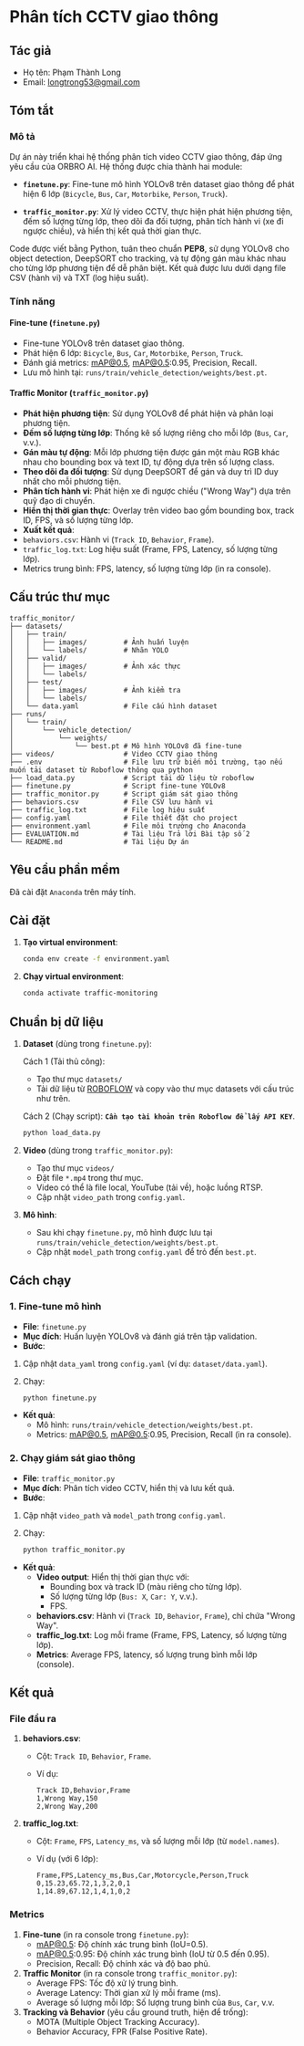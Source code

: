 # Phân tích CCTV giao thông

## Tác giả

- Họ tên: Phạm Thành Long
- Email: [longtrong53@gmail.com](mailto:longtrong53@gmail.com)

## Tóm tắt

### Mô tả

Dự án này triển khai hệ thống phân tích video CCTV giao thông, đáp ứng yêu cầu của ORBRO AI. Hệ thống được chia thành hai module:

- **`finetune.py`**: Fine-tune mô hình YOLOv8 trên dataset giao thông để phát hiện 6 lớp (`Bicycle`, `Bus`, `Car`, `Motorbike`, `Person`, `Truck`).

- **`traffic_monitor.py`**: Xử lý video CCTV, thực hiện phát hiện phương tiện, đếm số lượng từng lớp, theo dõi đa đối tượng, phân tích hành vi (xe đi ngược chiều), và hiển thị kết quả thời gian thực.

Code được viết bằng Python, tuân theo chuẩn **PEP8**, sử dụng YOLOv8 cho object detection, DeepSORT cho tracking, và tự động gán màu khác nhau cho từng lớp phương tiện để dễ phân biệt. Kết quả được lưu dưới dạng file CSV (hành vi) và TXT (log hiệu suất).

### Tính năng

#### Fine-tune (`finetune.py`)

- Fine-tune YOLOv8 trên dataset giao thông.
- Phát hiện 6 lớp: `Bicycle`, `Bus`, `Car`, `Motorbike`, `Person`, `Truck`.
- Đánh giá metrics: mAP@0.5, mAP@0.5:0.95, Precision, Recall.
- Lưu mô hình tại: `runs/train/vehicle_detection/weights/best.pt`.

#### Traffic Monitor (`traffic_monitor.py`)

- **Phát hiện phương tiện**: Sử dụng YOLOv8 để phát hiện và phân loại phương tiện.
- **Đếm số lượng từng lớp**: Thống kê số lượng riêng cho mỗi lớp (`Bus`, `Car`, v.v.).
- **Gán màu tự động**: Mỗi lớp phương tiện được gán một màu RGB khác nhau cho bounding box và text ID, tự động dựa trên số lượng class.
- **Theo dõi đa đối tượng**: Sử dụng DeepSORT để gán và duy trì ID duy nhất cho mỗi phương tiện.
- **Phân tích hành vi**: Phát hiện xe đi ngược chiều ("Wrong Way") dựa trên quỹ đạo di chuyển.
- **Hiển thị thời gian thực**: Overlay trên video bao gồm bounding box, track ID, FPS, và số lượng từng lớp.
- **Xuất kết quả**:
- `behaviors.csv`: Hành vi (`Track ID`, `Behavior`, `Frame`).
- `traffic_log.txt`: Log hiệu suất (Frame, FPS, Latency, số lượng từng lớp).
- Metrics trung bình: FPS, latency, số lượng từng lớp (in ra console).

## Cấu trúc thư mục

```plain
traffic_monitor/
├── datasets/
│   ├── train/
│   │   ├── images/         # Ảnh huấn luyện
│   │   └── labels/         # Nhãn YOLO
│   ├── valid/
│   │   ├── images/         # Ảnh xác thực
│   │   └── labels/
│   ├── test/
│   │   ├── images/         # Ảnh kiểm tra
│   │   └── labels/
│   └── data.yaml           # File cấu hình dataset
├── runs/
│   └── train/
│       └── vehicle_detection/
│           └── weights/
│               └── best.pt # Mô hình YOLOv8 đã fine-tune
├── videos/                 # Video CCTV giao thông
├── .env                    # File lưu trữ biến môi trường, tạo nếu muốn tải dataset từ Roboflow thông qua python
├── load_data.py            # Script tải dữ liệu từ roboflow
├── finetune.py             # Script fine-tune YOLOv8
├── traffic_monitor.py      # Script giám sát giao thông
├── behaviors.csv           # File CSV lưu hành vi
├── traffic_log.txt         # File log hiệu suất
├── config.yaml             # File thiết đặt cho project
├── environment.yaml        # File môi trường cho Anaconda
├── EVALUATION.md           # Tài liệu Trả lời Bài tập số 2
└── README.md               # Tài liệu Dự án

```

## Yêu cầu phần mềm

Đã cài đặt `Anaconda` trên máy tính.

## Cài đặt

1. **Tạo virtual environment**:

    ```bash
    conda env create -f environment.yaml
    ```

2. **Chạy virtual environment**:

    ```bash
    conda activate traffic-monitoring
    ```

## Chuẩn bị dữ liệu

1. **Dataset** (dùng trong `finetune.py`):

    Cách 1 (Tải thủ công):
    - Tạo thư mục `datasets/`
    - Tải dữ liệu từ [ROBOFLOW](https://universe.roboflow.com/fsmvu/street-view-gdogo/dataset/3) và copy vào thư mục datasets với cấu trúc như trên.

    Cách 2 (Chạy script): **`Cần tạo tài khoản trên Roboflow để lấy API KEY`**.

    ```bash
    python load_data.py
    ```

2. **Video** (dùng trong `traffic_monitor.py`):

    - Tạo thư mục `videos/`
    - Đặt file `*.mp4` trong thư mục.
    - Video có thể là file local, YouTube (tải về), hoặc luồng RTSP.
    - Cập nhật `video_path` trong `config.yaml`.

3. **Mô hình**:

    - Sau khi chạy `finetune.py`, mô hình được lưu tại `runs/train/vehicle_detection/weights/best.pt`.
    - Cập nhật `model_path` trong `config.yaml` để trỏ đến `best.pt`.

## Cách chạy

### 1. Fine-tune mô hình

- **File**: `finetune.py`
- **Mục đích**: Huấn luyện YOLOv8 và đánh giá trên tập validation.
- **Bước**:

1. Cập nhật `data_yaml` trong `config.yaml` (ví dụ: `dataset/data.yaml`).

2. Chạy:

    ```bash
    python finetune.py
    ```

- **Kết quả**:
  - Mô hình: `runs/train/vehicle_detection/weights/best.pt`.
  - Metrics: mAP@0.5, mAP@0.5:0.95, Precision, Recall (in ra console).

### 2. Chạy giám sát giao thông

- **File**: `traffic_monitor.py`
- **Mục đích**: Phân tích video CCTV, hiển thị và lưu kết quả.
- **Bước**:

1. Cập nhật `video_path` và `model_path` trong `config.yaml`.
2. Chạy:

    ```bash
    python traffic_monitor.py
    ```

- **Kết quả**:
  - **Video output**: Hiển thị thời gian thực với:
    - Bounding box và track ID (màu riêng cho từng lớp).
    - Số lượng từng lớp (`Bus: X`, `Car: Y`, v.v.).
    - FPS.
  - **behaviors.csv**: Hành vi (`Track ID`, `Behavior`, `Frame`), chỉ chứa "Wrong Way".
  - **traffic_log.txt**: Log mỗi frame (Frame, FPS, Latency, số lượng từng lớp).
  - **Metrics**: Average FPS, latency, số lượng trung bình mỗi lớp (console).

## Kết quả

### File đầu ra

1. **behaviors.csv**:
    - Cột: `Track ID`, `Behavior`, `Frame`.
    - Ví dụ:

        ```plain
        Track ID,Behavior,Frame
        1,Wrong Way,150
        2,Wrong Way,200
        ```

2. **traffic_log.txt**:
    - Cột: `Frame`, `FPS`, `Latency_ms`, và số lượng mỗi lớp (từ `model.names`).
    - Ví dụ (với 6 lớp):

        ```plain
        Frame,FPS,Latency_ms,Bus,Car,Motorcycle,Person,Truck
        0,15.23,65.72,1,3,2,0,1
        1,14.89,67.12,1,4,1,0,2
        ```

### Metrics

1. **Fine-tune** (in ra console trong `finetune.py`):
   - mAP@0.5: Độ chính xác trung bình (IoU=0.5).
   - mAP@0.5:0.95: Độ chính xác trung bình (IoU từ 0.5 đến 0.95).
   - Precision, Recall: Độ chính xác và độ bao phủ.
2. **Traffic Monitor** (in ra console trong `traffic_monitor.py`):
   - Average FPS: Tốc độ xử lý trung bình.
   - Average Latency: Thời gian xử lý mỗi frame (ms).
   - Average số lượng mỗi lớp: Số lượng trung bình của `Bus`, `Car`, v.v.
3. **Tracking và Behavior** (yêu cầu ground truth, hiện để trống):
   - MOTA (Multiple Object Tracking Accuracy).
   - Behavior Accuracy, FPR (False Positive Rate).
